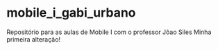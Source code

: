 # mobile_i_gabi_urbano
Repositório para as aulas de Mobile I com o professor Jõao Siles
Minha primeira alteração!